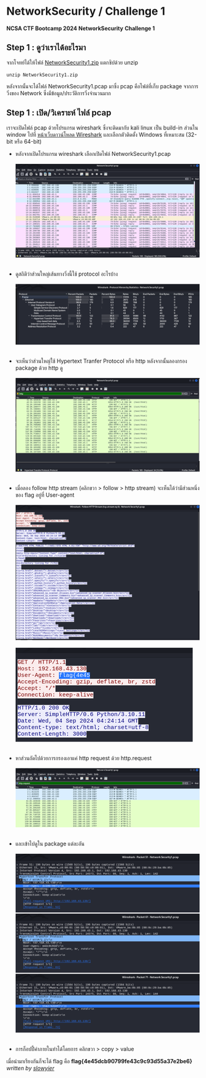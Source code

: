 # NetworkSecurity / Challenge 1
**NCSA CTF Bootcamp 2024**
**NetworkSecurity**
**Challenge 1**
## Step 1 : ดูว่าเราได้อะไรมา
จากโจทย์ได้ให้ไฟล์ [NetworkSecurity1.zip](NetworkSecurity1.zip) แตกซิปด้วย unzip
```
unzip NetworkSecurity1.zip
```
หลังจากนั้นจะได้ไฟล์ NetworkSecurity1.pcap มาซึ่ง pcap คือไฟล์ที่เก็บ package จากการวิ่งของ Network ซึ่งมีข้อมูล/ประวัติการวิ่งจำนวนมาก
## Step 1 : เปิด/วิเคราะห์ ไฟล์ pcap
เราจะเปิดไฟล์ pcap ด้วยโปรแกรม wireshark ซึ่งจะติดมากับ kali linux เป็น build-in ส่วนใน window ไปที่ [หน้าเว็บดาวน์โหลด Wireshark](https://www.wireshark.org/download.html) และเลือกตัวติดตั้ง Windows ที่เหมาะสม (32-bit หรือ 64-bit)
- หลังจากเปิดโปรแกรม wireshark เลือกเปิดไฟล์ NetworkSecurity1.pcap <br><br>  ![alt](img/1.png) <br><br> 

- ดูสถิติว่าส่วนใหญ่เส้นทางวิ่งนี้ใช้ protocol อะไรบ้าง <br><br> ![alt](img/2.png) <br><br>
- จะเห็นว่าส่วนใหญ่ใช้ Hypertext Tranfer Protocol หรือ http หลังจากนั้นลองกรอง package ด้วย http ดู <br><br> ![alt](img/3.png) <br><br>
- เมื่อลอง follow http stream (คลิกขวา > follow > http stream) จะเห็นได้ว่ามีส่วนหนึ่งของ flag อยู่ที่ User-agent <br><br> ![alt](img/4.png) <br><br> ![alt](img/5.png) <br><br>
- หาส่วนถัดไปด้วยการกรองเอาแค่ http request ด้วย http.request<br><br> ![alt](img/6.png) <br><br>
- และเข้าไปดูใน package แต่ละอัน <br><br> ![alt](img/7.png) ![alt](img/8.png) ![alt](img/9.png) <br><br> 
- การก็อปปี้ค่าภายในทำได้โดยการ คลิกขวา > copy > value


เมื่อนำมาเรียงกันก็จะได้ flag คือ **flag{4e45dcb90799fe43c9c93d55a37e2be6}**
*written by [slowyier](https://github.com/nolgg)*




